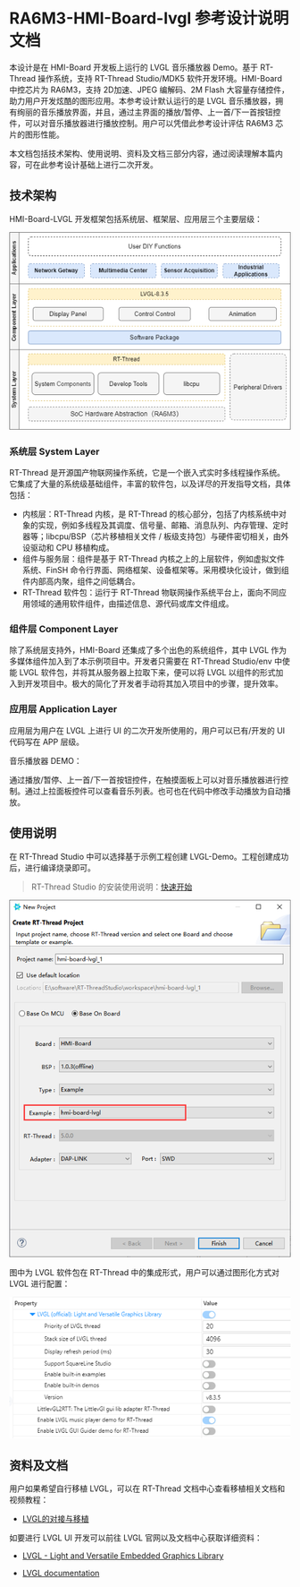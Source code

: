 # RA6M3-HMI-Board-lvgl  参考设计说明文档

本设计是在 HMI-Board 开发板上运行的 LVGL 音乐播放器 Demo。基于 RT-Thread 操作系统，支持 RT-Thread Studio/MDK5 软件开发环境。HMI-Board 中控芯片为 RA6M3，支持 2D加速、JPEG 编解码、2M Flash 大容量存储控件，助力用户开发炫酷的图形应用。本参考设计默认运行的是 LVGL 音乐播放器，拥有绚丽的音乐播放界面，并且，通过主界面的播放/暂停、上一首/下一首按钮控件，可以对音乐播放器进行播放控制。用户可以凭借此参考设计评估 RA6M3 芯片的图形性能。

本文档包括技术架构、使用说明、资料及文档三部分内容，通过阅读理解本篇内容，可在此参考设计基础上进行二次开发。

## 技术架构

HMI-Board-LVGL 开发框架包括系统层、框架层、应用层三个主要层级：

![](picture/lvgl/lvgl.png)

### 系统层 System Layer

RT-Thread 是开源国产物联网操作系统，它是一个嵌入式实时多线程操作系统。它集成了大量的系统级基础组件，丰富的软件包，以及详尽的开发指导文档，具体包括：

- 内核层：RT-Thread 内核，是 RT-Thread 的核心部分，包括了内核系统中对象的实现，例如多线程及其调度、信号量、邮箱、消息队列、内存管理、定时器等；libcpu/BSP（芯片移植相关文件 / 板级支持包）与硬件密切相关，由外设驱动和 CPU 移植构成。
- 组件与服务层：组件是基于 RT-Thread 内核之上的上层软件，例如虚拟文件系统、FinSH 命令行界面、网络框架、设备框架等。采用模块化设计，做到组件内部高内聚，组件之间低耦合。
- RT-Thread 软件包：运行于 RT-Thread 物联网操作系统平台上，面向不同应用领域的通用软件组件，由描述信息、源代码或库文件组成。

### 组件层 Component Layer

除了系统层支持外，HMI-Board 还集成了多个出色的系统组件，其中 LVGL 作为多媒体组件加入到了本示例项目中。开发者只需要在 RT-Thread Studio/env 中使能 LVGL 软件包，并将其从服务器上拉取下来，便可以将 LVGL 以组件的形式加入到开发项目中。极大的简化了开发者手动将其加入项目中的步骤，提升效率。

### 应用层 Application Layer

应用层为用户在 LVGL 上进行 UI 的二次开发所使用的，用户可以已有/开发的 UI 代码写在 APP 层级。

音乐播放器 DEMO：

通过播放/暂停、上一首/下一首按钮控件，在触摸面板上可以对音乐播放器进行控制。通过上拉面板控件可以查看音乐列表。也可也在代码中修改手动播放为自动播放。

## 使用说明

在 RT-Thread Studio 中可以选择基于示例工程创建 LVGL-Demo。工程创建成功后，进行编译烧录即可。

> RT-Thread Studio 的安装使用说明：[快速开始](https://www.rt-thread.org/document/site/#/development-tools/rtthread-studio/um/studio-user-begin)

![](picture/lvgl/lvgl-1.png)

图中为 LVGL 软件包在 RT-Thread 中的集成形式，用户可以通过图形化方式对 LVGL 进行配置：

![](picture/lvgl/lvgl-2.png)

## 资料及文档

用户如果希望自行移植 LVGL，可以在 RT-Thread 文档中心查看移植相关文档和视频教程：

- [LVGL的对接与移植](https://www.rt-thread.org/document/site/#/rt-thread-version/rt-thread-standard/packages-manual/lvgl-docs/introduction)

如要进行 LVGL UI 开发可以前往 LVGL 官网以及文档中心获取详细资料：

- [LVGL - Light and Versatile Embedded Graphics Library](https://lvgl.io/)

- [LVGL documentation](https://docs.lvgl.io/8.3/)